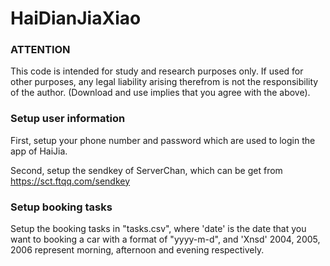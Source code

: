 # HaiDianJiaXiao

### ATTENTION

This code is intended for study and research purposes only. If used for other purposes, any legal liability arising therefrom is not the responsibility of the author. (Download and use implies that you agree with the above).

### Setup user information

First, setup your phone number and password which are used to login the app of HaiJia.

Second, setup the sendkey of ServerChan, which can be get from https://sct.ftqq.com/sendkey

### Setup booking tasks

Setup the booking tasks in "tasks.csv", where 'date' is the date that you want to booking a car with a format of "yyyy-m-d", and 'Xnsd' 2004, 2005, 2006 represent morning, afternoon and evening respectively.

